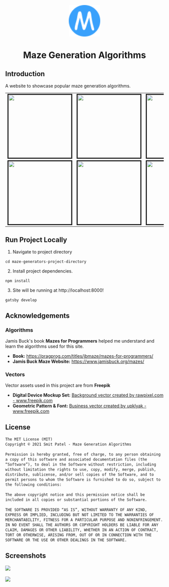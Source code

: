 <p align="center">
  <a href="https://mazegenerators.gatsbyjs.io/">
    <img alt="Maze Generation Algorithms" src="https://github.com/smite1921/maze-generators/blob/main/maze-generators-logo.svg" width="100" />
  </a>
</p>
<h1 align="center">
  Maze Generation Algorithms
</h1>

## Introduction
A website to showcase popular maze generation algorithms.
<table> 	
  <tr>
  		<td><img src="https://user-images.githubusercontent.com/43019533/139366284-1aec8ab1-4001-4aea-932a-e35409fa0b9f.gif" alt="" border=3 height=200 width=200 </img></td>
  		<td><img src="https://user-images.githubusercontent.com/43019533/139366589-575df5f6-d0ab-4362-ae77-391c922e6ae8.gif" alt="" border=3 height=200 width=200 </img></td>
        <td><img src="https://user-images.githubusercontent.com/43019533/139366690-063c428f-88b7-4781-a1a6-caaf516c668e.gif" alt="" border=3 height=200 width=200 </img></td>
        <td><img src="https://user-images.githubusercontent.com/43019533/139366740-5ff3fcf7-1979-47b3-9d6c-483395196ac5.gif" alt="" border=3 height=200 width=200 </img></td>
 	</tr>
  
  <tr>
  		<td><img src="https://user-images.githubusercontent.com/43019533/139366943-9158b214-7a1a-4dee-ae6b-254a053b2fe8.gif" alt="" border=3 height=200 width=200 </img></td>
  		<td><img src="https://user-images.githubusercontent.com/43019533/139366946-1a3465e2-b732-4d14-9793-ddb396f6fbb4.gif" alt="" border=3 height=200 width=200 </img></td>
        <td><img src="https://user-images.githubusercontent.com/43019533/139366953-ee7d6f17-51de-4c5f-b45c-d8d72eee4d63.gif" alt="" border=3 height=200 width=200 </img></td>
        <td><img src="https://user-images.githubusercontent.com/43019533/139366959-0eba1f5b-6844-4434-ba18-4626b996b2dc.gif" alt="" border=3 height=200 width=200 </img></td>
 	</tr>
  
</table>

## Run Project Locally
1. Navigate to project directory
```shell
cd maze-generators-project-directory
```
2. Install project dependencies.
```shell
npm install
```
3. Site will be running at http://localhost:8000!
```shell
gatsby develop
```
## Acknowledgements

### Algorithms
Jamis Buck's book **Mazes for Programmers** helped me understand and learn the algorithms used for this site.
  - **Book:** https://pragprog.com/titles/jbmaze/mazes-for-programmers/
  - **Jamis Buck Maze Website:** https://www.jamisbuck.org/mazes/

### Vectors
Vector assets used in this project are from **Freepik**
- **Digital Device Mockup Set:** <a href="https://www.freepik.com/vectors/background">Background vector created by rawpixel.com - www.freepik.com</a>
- **Geometric Pattern & Font:** <a href="https://www.freepik.com/vectors/business">Business vector created by upklyak - www.freepik.com</a>

## License 
```
The MIT License (MIT)
Copyright © 2021 Smit Patel - Maze Generation Algorithms

Permission is hereby granted, free of charge, to any person obtaining a copy of this software and associated documentation files (the “Software”), to deal in the Software without restriction, including without limitation the rights to use, copy, modify, merge, publish, distribute, sublicense, and/or sell copies of the Software, and to permit persons to whom the Software is furnished to do so, subject to the following conditions:

The above copyright notice and this permission notice shall be included in all copies or substantial portions of the Software.

THE SOFTWARE IS PROVIDED “AS IS”, WITHOUT WARRANTY OF ANY KIND, EXPRESS OR IMPLIED, INCLUDING BUT NOT LIMITED TO THE WARRANTIES OF MERCHANTABILITY, FITNESS FOR A PARTICULAR PURPOSE AND NONINFRINGEMENT. IN NO EVENT SHALL THE AUTHORS OR COPYRIGHT HOLDERS BE LIABLE FOR ANY CLAIM, DAMAGES OR OTHER LIABILITY, WHETHER IN AN ACTION OF CONTRACT, TORT OR OTHERWISE, ARISING FROM, OUT OF OR IN CONNECTION WITH THE SOFTWARE OR THE USE OR OTHER DEALINGS IN THE SOFTWARE.
```

## Screenshots
<img src="https://user-images.githubusercontent.com/43019533/139373955-1cc550a6-d7a5-4378-afdf-ab05249fbfe9.png" align="center" width=65%/>
<br></br>
<img src="https://user-images.githubusercontent.com/43019533/95948979-b5815a00-0dbf-11eb-9d4b-6447b7d89340.png" align="center" width=40%/>
